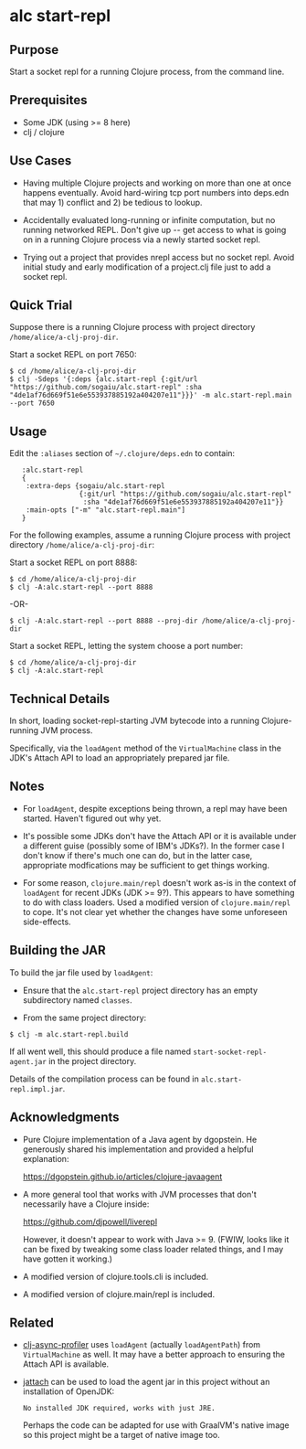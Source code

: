 # alc start-repl

## Purpose

Start a socket repl for a running Clojure process, from the command line.

## Prerequisites

* Some JDK (using >= 8 here)
* clj / clojure

## Use Cases

* Having multiple Clojure projects and working on more than one at once happens eventually.  Avoid hard-wiring tcp port numbers into deps.edn that may 1) conflict and 2) be tedious to lookup.

* Accidentally evaluated long-running or infinite computation, but no running networked REPL.  Don't give up -- get access to what is going on in a running Clojure process via a newly started socket repl.

* Trying out a project that provides nrepl access but no socket repl.  Avoid initial study and early modification of a project.clj file just to add a socket repl.

## Quick Trial

Suppose there is a running Clojure process with project directory `/home/alice/a-clj-proj-dir`.

Start a socket REPL on port 7650:

```
$ cd /home/alice/a-clj-proj-dir
$ clj -Sdeps '{:deps {alc.start-repl {:git/url "https://github.com/sogaiu/alc.start-repl" :sha "4de1af76d669f51e6e553937885192a404207e11"}}}' -m alc.start-repl.main --port 7650
```

## Usage

Edit the `:aliases` section of `~/.clojure/deps.edn` to contain:

```
   :alc.start-repl
   {
    :extra-deps {sogaiu/alc.start-repl
                 {:git/url "https://github.com/sogaiu/alc.start-repl"
                  :sha "4de1af76d669f51e6e553937885192a404207e11"}}
    :main-opts ["-m" "alc.start-repl.main"]
   }
```

For the following examples, assume a running Clojure process with project directory `/home/alice/a-clj-proj-dir`:

Start a socket REPL on port 8888:

```
$ cd /home/alice/a-clj-proj-dir
$ clj -A:alc.start-repl --port 8888
```

-OR-

```
$ clj -A:alc.start-repl --port 8888 --proj-dir /home/alice/a-clj-proj-dir
```

Start a socket REPL, letting the system choose a port number:

```
$ cd /home/alice/a-clj-proj-dir
$ clj -A:alc.start-repl
```

## Technical Details

In short, loading socket-repl-starting JVM bytecode into a running Clojure-running JVM process.

Specifically, via the `loadAgent` method of the `VirtualMachine` class in the JDK's Attach API to load an appropriately prepared jar file.

## Notes

* For `loadAgent`, despite exceptions being thrown, a repl may have been started.  Haven't figured out why yet.

* It's possible some JDKs don't have the Attach API or it is available under a different guise (possibly some of IBM's JDKs?).  In the former case I don't know if there's much one can do, but in the latter case, appropriate modfications may be sufficient to get things working.

* For some reason, `clojure.main/repl` doesn't work as-is in the context of `loadAgent` for recent JDKs (JDK >= 9?).  This appears to have something to do with class loaders.  Used a modified version of `clojure.main/repl` to cope.  It's not clear yet whether the changes have some unforeseen side-effects.

## Building the JAR

To build the jar file used by `loadAgent`:

* Ensure that the `alc.start-repl` project directory has an empty subdirectory named `classes`.

* From the same project directory:

```
$ clj -m alc.start-repl.build
```

If all went well, this should produce a file named `start-socket-repl-agent.jar` in the project directory.

Details of the compilation process can be found in `alc.start-repl.impl.jar`.

## Acknowledgments

* Pure Clojure implementation of a Java agent by dgopstein.  He generously shared his implementation and provided a helpful explanation:

  <https://dgopstein.github.io/articles/clojure-javaagent>

* A more general tool that works with JVM processes that don't necessarily have a Clojure inside:

  <https://github.com/djpowell/liverepl>

  However, it doesn't appear to work with Java >= 9.  (FWIW, looks like it can be fixed by tweaking some class loader related things, and I may have gotten it working.)

* A modified version of clojure.tools.cli is included.

* A modified version of clojure.main/repl is included.

## Related

* [clj-async-profiler](https://github.com/clojure-goes-fast/clj-async-profiler) uses `loadAgent` (actually `loadAgentPath`) from `VirtualMachine` as well.  It may have a better approach to ensuring the Attach API is available.

* [jattach](https://github.com/apangin/jattach) can be used to load the agent jar in this project without an installation of OpenJDK:

  ```
  No installed JDK required, works with just JRE.
  ```

  Perhaps the code can be adapted for use with GraalVM's native image so this project might be a target of native image too.
